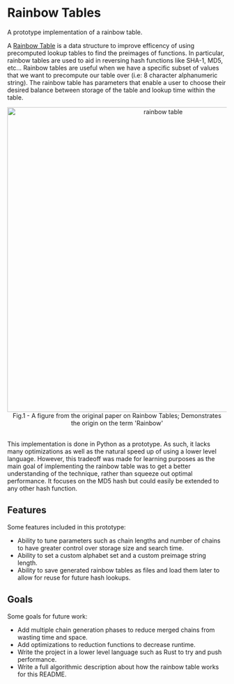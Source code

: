 # Rainbow Tables
A prototype implementation of a rainbow table.

A [Rainbow Table](https://en.wikipedia.org/wiki/Rainbow_table) is a data structure to improve efficency of using precomputed lookup tables to find the preimages of functions. In particular, rainbow tables are used to aid in reversing hash functions like SHA-1, MD5, etc... Rainbow tables are useful when we have a specific subset of values that we want to precompute our table over (i.e: 8 character alphanumeric string). The rainbow table has parameters that enable a user to choose their desired balance between storage of the table and lookup time within the table.

<div align="center">
  <img alt="rainbow table" width="700" src="https://user-images.githubusercontent.com/6558567/159884413-d741f3d8-7d11-4728-b80d-4a6111e3186e.png">
  </br>
  Fig.1 - A figure from the original paper on Rainbow Tables; Demonstrates the origin on the term 'Rainbow'
  </br> </br>
</div>

This implementation is done in Python as a prototype. As such, it lacks many optimizations as well as the natural speed up of using a lower level language. However, this tradeoff was made for learning purposes as the main goal of implementing the rainbow table was to get a better understanding of the technique, rather than squeeze out optimal performance. It focuses on the MD5 hash but could easily be extended to any other hash function.

## Features
Some features included in this prototype:
* Ability to tune parameters such as chain lengths and number of chains to have greater control over storage size and search time.
* Ability to set a custom alphabet set and a custom preimage string length.
* Ability to save generated rainbow tables as files and load them later to allow for reuse for future hash lookups.

## Goals
Some goals for future work:
* Add multiple chain generation phases to reduce merged chains from wasting time and space.
* Add optimizations to reduction functions to decrease runtime.
* Write the project in a lower level language such as Rust to try and push performance.
* Write a full algorithmic description about how the rainbow table works for this README.
